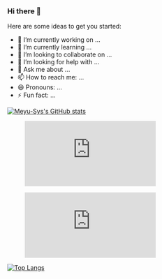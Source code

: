 ### Hi there 👋


Here are some ideas to get you started:

- 🔭 I’m currently working on ... 
- 🌱 I’m currently learning ...
- 👯 I’m looking to collaborate on ...
- 🤔 I’m looking for help with ...
- 💬 Ask me about ...
- 📫 How to reach me: ...
- 😄 Pronouns: ...
- ⚡ Fun fact: ...

[![Meyu-Sys's GitHub stats](https://github-readme-stats.vercel.app/api?username=Meyu-Sys&count_private=true&show_icons=true&theme=aura_dark)](https://github.com/anuraghazra/github-readme-stats)

<figure><embed src="https://wakatime.com/share/@65b5249a-9072-4349-882e-b1dbe6adfb41/3602f6a4-4a98-4c61-b720-31a83ac5cc61.svg"></embed></figure>

<figure><embed src="https://wakatime.com/share/@65b5249a-9072-4349-882e-b1dbe6adfb41/fb4f77f3-d604-4dc0-9ed2-afbaeb8b8f89.svg"></embed></figure>

[![Top Langs](https://github-readme-stats.vercel.app/api/top-langs/?username=Meyu-Sys&layout=compact)](https://github.com/anuraghazra/github-readme-stats)